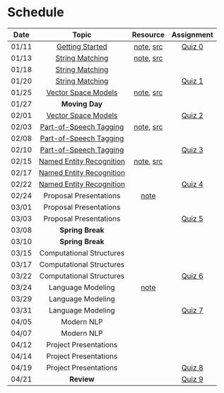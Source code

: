# Schedule

| Date  |                                                                                                                                         Topic                                                                                                                                         |                                     Resource                                      |       Assignment        |
|:-----:|:-------------------------------------------------------------------------------------------------------------------------------------------------------------------------------------------------------------------------------------------------------------------------------------:|:---------------------------------------------------------------------------------:|:-----------------------:|
| 01/11 |                                                         [Getting Started](https://emory.zoom.us/rec/play/7T-5UBERbxVH1GpqksLnlXRFQgWMuthWR7lpTiRZib8G4c_YvHryP8LL-9vKGzgFU7G3BwuFJcQwK5Ow.uRO-0ieXdModVuCU?continueMode=true)                                                         |              [note](getting_started.md), [src](../src/quiz/quiz0.py)              | [Quiz 0](quiz/quiz0.md) |
| 01/13 |                                                                         [String Matching](https://emory.zoom.us/rec/share/SXyMjocdb-EH0lnISSJ_90fPjC-gyj6ZHIn-WORviuEoIXk1qr3yqHe-LC5fgtOh.GlsKK_AuAUEZdWlR)                                                                          |          [note](string_matching.ipynb), [src](../src/string_matching.py)          |                         |
| 01/18 |                                                                         [String Matching](https://emory.zoom.us/rec/share/c2KbsaPRBERFPljDyskAyD3tdKaaeVaqnUk_fcHjITLiID7lW-d0iP18zyv03gss.4BqA2s93Zr2npVta)                                                                          |                                                                                   |                         |
| 01/20 |                                                                         [String Matching](https://emory.zoom.us/rec/share/8UNdtPHn58tJRJ3w6Nc3YaQa6uhob320o2Uv5_4TLpHGiw0PVgb1n7ljB7H-0A-g.4iPyQxA8AsXPE33T)                                                                          |                                                                                   | [Quiz 1](quiz/quiz1.md) |
| 01/25 |                                                                       [Vector Space Models](https://emory.zoom.us/rec/share/MVRPgVM0tBUHT7qjc4K71Q7OFZHJjEKyXEXOL1KXYAV8HZ3HJSNarXd-qU1CPxNs.nG7TxlcsjSZ1Mde6)                                                                        |      [note](vector_space_models.ipynb), [src](../src/vector_space_models.py)      |                         |
| 01/27 |                                                                                                                                    **Moving Day**                                                                                                                                     |                                                                                   |                         |
| 02/01 |                                                                       [Vector Space Models](https://emory.zoom.us/rec/share/3BOV3uCDEnbCAbpSmCRMk7buo13N3Wabkj8XlUEI0EvaOIZ-cU6aeNipc4Dg_opK.7EltmBue4eJhudO7)                                                                        |                                                                                   | [Quiz 2](quiz/quiz2.md) |
| 02/03 |                                                                      [Part-of-Speech Tagging](https://emory.zoom.us/rec/share/TqkTGHKfSVSgJT3CuDYZ303jgQUVpg3a7ZiGPN20KMW_jC7A6xISL6FeDwCD_pxg.OqxvpcG74-8RSOiw)                                                                      |   [note](part_of_speech_tagging.ipynb), [src](../src/part_of_speech_tagging.py)   |                         |
| 02/08 |                                                                      [Part-of-Speech Tagging](https://emory.zoom.us/rec/share/Uvu_Ol35uFE6DQJlml6kc3KJMXL0eP1mUz-KWj8LIeA250XDp6Nl0w2_1XbcmdE.Dii7TDpqRui54tEk)                                                                       |                                                                                   |                         |
| 02/10 |                                                                      [Part-of-Speech Tagging](https://emory.zoom.us/rec/share/QIqPrhTz04rlz-Uqbw_HmGuN46aHbUPEqdadETpTeQ8sE1f47AaYScbcrZ66gQ2c.uj8oPmcJ_MVRsujM)                                                                      |                                                                                   | [Quiz 3](quiz/quiz3.md) |
| 02/15 |                                                                     [Named Entity Recognition](https://emory.zoom.us/rec/share/uGmpxQVE-xkzOgEJZqtXyaZt2D_c06XfXGaVN-ZjN8j6H1T62x_AVI81MlUlloK0.Izq3iTXKDhD_9PzT)                                                                     | [note](named_entity_recognition.ipynb), [src](../src/named_entity_recognition.py) |                         |
| 02/17 |                                                                     [Named Entity Recognition](https://emory.zoom.us/rec/share/9QNt3cORTjLmCGwfdrwSUftXBh18mbtgTocOkWMB0UT-3AMtl68axbMDiADyBPLA.afv4t-DAlwxV_fQK)                                                                     |                                                                                   |                         |
| 02/22 |                                                                     [Named Entity Recognition](https://emory.zoom.us/rec/share/HZivDAQ3IfeCyrcllVnTeaEJ1ueKDIG8fPuywcThQLhBCumma8Eaw6tg9zdfnVhk.mExyLpYV_z-KpFhG)                                                                |                                                                                   | [Quiz 4](quiz/quiz4.md) |
| 02/24 |                                                                                                                                Proposal Presentations                                                                                                                                 |                            [note](project-proposal.md)                            |                         |
| 03/01 |                                                                                                                                Proposal Presentations                                                                                                                                 |                                                                                   |                         |
| 03/03 |                                                                                                                                Proposal Presentations                                                                                                                                 |                                                                                   | [Quiz 5](quiz/quiz5.md) |
| 03/08 |                                                                                                                                   **Spring Break**                                                                                                                                    |                                                                                   |                         |
| 03/10 |                                                                                                                                   **Spring Break**                                                                                                                                    |                                                                                   |                         |
| 03/15 |                                                                                                                               Computational Structures                                                                                                                                |                                                                                   |                         |
| 03/17 |                                                                                                                               Computational Structures                                                                                                                                |                                                                                   |                         |
| 03/22 |                                                                                                                               Computational Structures                                                                                                                                |                                                                                   | [Quiz 6](quiz/quiz6.md) |
| 03/24 |                                                                                                                                   Language Modeling                                                                                                                                   |                           [note](language_modeling.pdf)                           |                         |
| 03/29 |                                                                                                                                   Language Modeling                                                                                                                                   |                                                                                   |                         |
| 03/31 |                                                                                                                                   Language Modeling                                                                                                                                   |                                                                                   | [Quiz 7](quiz/quiz7.md) |
| 04/05 |                                                                                                                                      Modern NLP                                                                                                                                       |                                                                                   |                         |
| 04/07 |                                                                                                                                      Modern NLP                                                                                                                                       |                                                                                   |                         |
| 04/12 |                                                                                                                                 Project Presentations                                                                                                                                 |                                                                                   |                         |
| 04/14 |                                                                                                                                 Project Presentations                                                                                                                                 |                                                                                   |                         |
| 04/19 |                                                                                                                                 Project Presentations                                                                                                                                 |                                                                                   | [Quiz 8](quiz/quiz7.md) |
| 04/21 |                                                                                                                                      **Review**                                                                                                                                       |                                                                                   | [Quiz 9](quiz/quiz7.md) |

<!--
0: 2
1: 7
2: 7
3: 7\
4: 7
5: 3
6: 5
7: 5
8: 3
9: 4
-->

